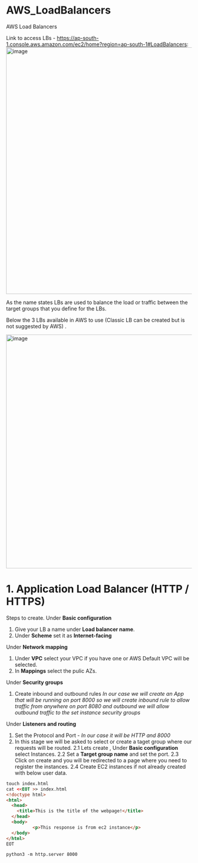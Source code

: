 # AWS_LoadBalancers
AWS Load Balancers

Link to access LBs - https://ap-south-1.console.aws.amazon.com/ec2/home?region=ap-south-1#LoadBalancers:
<img width="670" alt="image" src="https://github.com/saifali1035/AWS_LoadBalancers/assets/37189361/1d24147e-18f1-4d45-9ae2-8e186f33770c">

As the name states LBs are used to balance the load or traffic between the target groups that you define for the LBs.

Below the 3 LBs available in AWS to use (Classic LB can be created but is not suggested by AWS) .

<img width="635" alt="image" src="https://github.com/saifali1035/AWS_LoadBalancers/assets/37189361/7ef95fc0-5e3e-4178-979c-74edf903778a">

# 1. Application Load Balancer (HTTP / HTTPS)

Steps to create.
Under **Basic configuration**
1. Give your LB a name under **Load balancer name**.
2. Under **Scheme** set it as **Internet-facing**


Under **Network mapping**
1. Under **VPC** select your VPC if you have one or AWS Default VPC will be selected.
2. In **Mappings** select the pulic AZs.


Under **Security groups**
1. Create inbound and outbound rules *In our case we will create an App that will be running on port 8000 so we will create inbound rule to allow traffic from anywhere on port 8080 and outbound we will allow outbound traffic to the set instance security groups*


Under **Listeners and routing**
1. Set the Protocol and Port - *In our case it will be HTTP and 8000*
2. In this stage we will be asked to select or create a taget group where our requests will be routed.
   2.1 Lets create , Under **Basic configuration** select Instances.
   2.2 Set a **Target group name** and set the port.
   2.3 Click on create and you will be redirected to a page where you need to register the instances.
   2.4 Create EC2 instances if not already created with below user data.
```HTML
touch index.html
cat <<EOT >> index.html
<!doctype html>
<html>
  <head>
    <title>This is the title of the webpage!</title>
  </head>
  <body>
          <p>This response is from ec2 instance</p>
  </body>
</html>
EOT

python3 -m http.server 8000
```   

